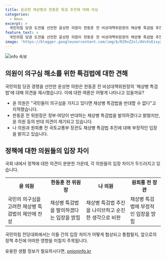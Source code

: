 ```yaml
---
title: 윤상현 채상병과 한동훈 특검 추진에 대해 의심
categories:
  - News
excerpt: >
  국민의힘 당권 도전을 선언한 윤상현 의원이 한동훈 전 비상대책위원장의 채상병 특검법 추진에 대해 반대를 표명하며, 여당이 추진한 한동훈 특검법에 대한 의구심을 제기했습니다. 한동훈 전 위원장은 당권 도전 선언과 함께 채상병 특검법 발의를 선언했지만, 윤 의원과 다른 후보들은 이를 반대하고 있습니다. 이에 관련된 논란은 국민의힘 전당대회에서 더욱 고조될 전망입니다. (단어 수: 98, 글자 수: 446)
feature_text: >
  국민의힘 당권 도전을 선언한 윤상현 의원이 한동훈 전 비상대책위원장의 채상병 특검법 추진에 대해 반대를 표명하며, 여당이 추진한 한동훈 특검법에 대한 의구심을 제기했습니다. 한동훈 전 위원장은 당권 도전 선언과 함께 채상병 특검법 발의를 선언했지만, 윤 의원과 다른 후보들은 이를 반대하고 있습니다. 이에 관련된 논란은 국민의힘 전당대회에서 더욱 고조될 전망입니다. (단어 수: 98, 글자 수: 446)
image: 'https://blogger.googleusercontent.com/img/b/R29vZ2xl/AVvXsEixyZcFfHzMRdzZMjFBmAUKJYCLCGyLL1o632UiGVXcaFdKo_bkvkuCioo0uUKlGfBVcT3P84aROyZIXSBEx3Aw5nCQ3pTgDom1WDC4m8eifvWiAmWEEVb4x6G_l8C0QH225ldMjyaFvpxGEBGNO37VmDTDMHGhJPq73UglMfDca1-0aw/s1600/blogspot.png'
---
```


<p><img src="https://blogger.googleusercontent.com/img/b/R29vZ2xl/AVvXsEixyZcFfHzMRdzZMjFBmAUKJYCLCGyLL1o632UiGVXcaFdKo_bkvkuCioo0uUKlGfBVcT3P84aROyZIXSBEx3Aw5nCQ3pTgDom1WDC4m8eifvWiAmWEEVb4x6G_l8C0QH225ldMjyaFvpxGEBGNO37VmDTDMHGhJPq73UglMfDca1-0aw/s1600/blogspot.png" alt="info 속보" /></p>

<h2 data-ke-size="size26">의원이 의구심 해소를 위한 특검법에 대한 견해</h2>

<p data-ke-size="size16">국민의힘 당권 경쟁을 선언한 윤상현 의원은 한동훈 전 비상대책위원장의 '채상병 특검법'에 대해 의견을 제시했습니다. 이에 대한 여론은 어떻게 나타나고 있을까요?</p>

<ul>
  <li>윤 의원은 "국민들이 의구심을 가지고 있다면 채상병 특검법을 반대할 수 없다"고 지적했습니다.
  </li>
  <li>한동훈 전 위원장은 정부·여당이 반대하는 채상병 특검법을 발의하겠다고 밝혔지만, 윤 의원 등의 반대 의견이 제기되고 있습니다.
  </li>
  <li>나 의원과 원희룡 전 국토교통부 장관도 채상병 특검법 추진에 대해 부정적인 입장을 밝히고 있습니다. </li>
</ul>

<h2 data-ke-size="size26">정책에 대한 의원들의 입장 차이</h2>

<p data-ke-size="size16">국회 내에서 정책에 대한 의견이 분분한 가운데, 각 의원들의 입장 차이가 두드러지고 있습니다.</p>

<table>
  <tr>
    <td style="text-align: center; height: 17px;"><b>윤 의원</b></td>
    <td style="text-align: center; height: 17px;"><b>한동훈 전 위원장</b></td>
    <td style="text-align: center; height: 17px;"><b>나 의원</b></td>
    <td style="text-align: center; height: 17px;"><b>원희룡 전 장관</b></td>
  </tr>
  <tr>
    <td>국민의 의구심을 고려한 채상병 특검법의 제안에 찬성</td>
    <td>채상병 특검법을 발의하겠다는 입장을 밝힘</td>
    <td>채상병 특검법 추진을 나이브하고 순진한 생각으로 비판</td>
    <td>채상병 특검법에 부정적인 입장을 밝힘</td>
  </tr>
</table>

<p data-ke-size="size16">국민의힘 전당대회에서는 이들 간의 입장 차이가 어떻게 협상되고 통합될지, 앞으로의 정책 추진에 어떠한 영향을 미칠지 주목됩니다.</p>
유용한 생활 정보가 필요하시다면, <a href="https://onioninfo.kr" rel="dofollow">onioninfo.kr</a>


